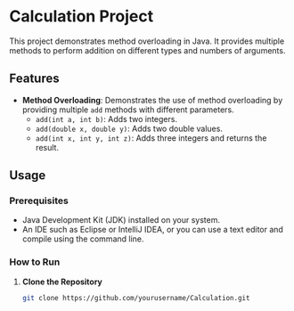 # Calculation Project

This project demonstrates method overloading in Java. It provides multiple methods to perform addition on different types and numbers of arguments.

## Features

- **Method Overloading**: Demonstrates the use of method overloading by providing multiple `add` methods with different parameters.
  - `add(int a, int b)`: Adds two integers.
  - `add(double x, double y)`: Adds two double values.
  - `add(int x, int y, int z)`: Adds three integers and returns the result.

## Usage

### Prerequisites

- Java Development Kit (JDK) installed on your system.
- An IDE such as Eclipse or IntelliJ IDEA, or you can use a text editor and compile using the command line.

### How to Run

1. **Clone the Repository**
   ```sh
   git clone https://github.com/yourusername/Calculation.git

